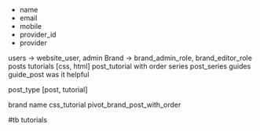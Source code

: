 * name
* email
* mobile
* provider_id
* provider

users  -> website_user, admin
Brand -> brand_admin_role, brand_editor_role
posts
tutorials [css, html]
post_tutorial with order
series
post_series
guides
guide_post
was it helpful

post_type [post, tutorial]


brand name css_tutorial
pivot_brand_post_with_order
 



#tb tutorials